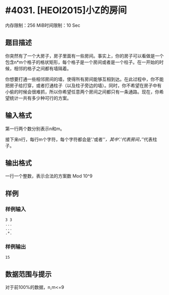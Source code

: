# #4031. [HEOI2015]小Z的房间

内存限制：256 MiB时间限制：10 Sec

## 题目描述

你突然有了一个大房子，房子里面有一些房间。事实上，你的房子可以看做是一个包含n*m个格子的格状矩形，每个格子是一个房间或者是一个柱子。在一开始的时候，相邻的格子之间都有墙隔着。

你想要打通一些相邻房间的墙，使得所有房间能够互相到达。在此过程中，你不能把房子给打穿，或者打通柱子（以及柱子旁边的墙）。同时，你不希望在房子中有小偷的时候会很难抓，所以你希望任意两个房间之间都只有一条通路。现在，你希望统计一共有多少种可行的方案。

## 输入格式

第一行两个数分别表示n和m。

接下来n行，每行m个字符，每个字符都会是&rsquo;.&rsquo;或者&rsquo;*&rsquo;，其中&rsquo;.&rsquo;代表房间，&rsquo;*&rsquo;代表柱子。

## 输出格式

 一行一个整数，表示合法的方案数 Mod 10^9

## 样例

### 样例输入

    
    3 3
    ...
    ...
    .*.
    
    

### 样例输出

    
    15
    

## 数据范围与提示

对于前100%的数据，n,m<=9
